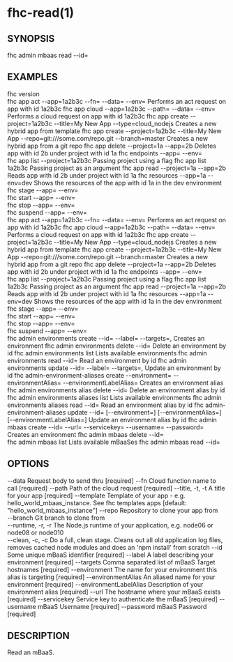fhc-read(1)
===========
## SYNOPSIS

 fhc admin mbaas read --id=<id>

## EXAMPLES

  fhc version                                                                                                                                                                                          
  fhc app act --app=1a2b3c --fn=<serverside Function> --data=<data to send> --env=<environment>                                                                                                        Performs an act request on app with id 1a2b3c
  fhc app cloud --app=1a2b3c --path=<serverside path from root> --data=<Data to send> --env=<environment>                                                                                              Performs a cloud request on app with id 1a2b3c
  fhc app create --project=1a2b3c --title=My New App --type=cloud_nodejs                                                                                                                               Creates a new hybrid app from template
  fhc app create --project=1a2b3c --title=My New App --repo=git:///some.com/repo.git --branch=master                                                                                                   Creates a new hybrid app from a git repo
  fhc app delete --project=1a --app=2b                                                                                                                                                                 Deletes app with id 2b under project with id 1a
  fhc endpoints --app=<appGuid> --env=<environmentName>                                                                                                                                                
  fhc app list --project=1a2b3c                                                                                                                                                                        Passing project using a flag
  fhc app list 1a2b3c                                                                                                                                                                                  Passing project as an argument
  fhc app read --project=1a --app=2b                                                                                                                                                                   Reads app with id 2b under project with id 1a
  fhc resources --app=1a --env=dev                                                                                                                                                                     Shows the resources of the app with id 1a in the dev environment
  fhc stage --app=<appGuid> --env=<environmentName>                                                                                                                                                    
  fhc start --app=<appGuid> --env=<environmentName>                                                                                                                                                    
  fhc stop --app=<appGuid> --env=<environmentName>                                                                                                                                                     
  fhc suspend --app=<appGuid> --env=<environmentName>                                                                                                                                                  
  fhc app act --app=1a2b3c --fn=<serverside Function> --data=<data to send> --env=<environment>                                                                                                        Performs an act request on app with id 1a2b3c
  fhc app cloud --app=1a2b3c --path=<serverside path from root> --data=<Data to send> --env=<environment>                                                                                              Performs a cloud request on app with id 1a2b3c
  fhc app create --project=1a2b3c --title=My New App --type=cloud_nodejs                                                                                                                               Creates a new hybrid app from template
  fhc app create --project=1a2b3c --title=My New App --repo=git:///some.com/repo.git --branch=master                                                                                                   Creates a new hybrid app from a git repo
  fhc app delete --project=1a --app=2b                                                                                                                                                                 Deletes app with id 2b under project with id 1a
  fhc endpoints --app=<appGuid> --env=<environmentName>                                                                                                                                                
  fhc app list --project=1a2b3c                                                                                                                                                                        Passing project using a flag
  fhc app list 1a2b3c                                                                                                                                                                                  Passing project as an argument
  fhc app read --project=1a --app=2b                                                                                                                                                                   Reads app with id 2b under project with id 1a
  fhc resources --app=1a --env=dev                                                                                                                                                                     Shows the resources of the app with id 1a in the dev environment
  fhc stage --app=<appGuid> --env=<environmentName>                                                                                                                                                    
  fhc start --app=<appGuid> --env=<environmentName>                                                                                                                                                    
  fhc stop --app=<appGuid> --env=<environmentName>                                                                                                                                                     
  fhc suspend --app=<appGuid> --env=<environmentName>                                                                                                                                                  
  fhc admin environments create --id=<environment id> --label=<label> --targets=<mbaasTargetId1>,<mbaasTargetId2>                                                                                      Creates an environment
  fhc admin environments delete --id=<environment id>                                                                                                                                                  Delete an environment by id
  fhc admin environments list                                                                                                                                                                          Lists available environments
  fhc admin environments read --id=<id>                                                                                                                                                                Read an environment by id
  fhc admin environments update --id=<environment id> --label=<label> --targets=<mbaasTargetId1>,<mbaasTargetId2>                                                                                      Update an environment by id
  fhc admin-environment-aliases create --environment=<environment id> --environmentAlias=<environment id alias> --environmentLabelAlias=<environment label alias>                                      Creates an environment alias
  fhc admin environments alias delete --id=<environment alias id>                                                                                                                                      Delete an environment alias by id
  fhc admin environments aliases list                                                                                                                                                                  Lists available environments
  fhc admin environments aliases read --id=<id>                                                                                                                                                        Read an environment alias by id
  fhc admin-environment-aliases update --id=<environment alias id> [--environment=<environment id>] [--environmentAlias=<environment id alias>] [--environmentLabelAlias=<environment label alias>]    Update an environment alias by id
  fhc admin mbaas create --id=<mBaaS id> --url=<mBaaS URL> --servicekey=<mBaaS Service Key> --username=<mBaaS User Name> --password=<mBaaS Password>                                                   Creates an environment
  fhc admin mbaas delete --id=<mBaaS id>                                                                                                                                                               
  fhc admin mbaas list                                                                                                                                                                                 Lists available mBaaSes
  fhc admin mbaas read --id=<mBaaS id>                                                                                                                                                                 


## OPTIONS

  --data                   Request body to send thru                                                                                                             [required]
  --fn                     Cloud function name to call                                                                                                           [required]
  --path                   Path of the cloud request                                                                                                             [required]
  --title, -t, -t          A title for your app                                                                                                                  [required]
  --template               Template of your app - e.g. hello_world_mbaas_instance. See fhc templates apps                                                        [default: "hello_world_mbaas_instance"]
  --repo                   Repository to clone your app from                                                                                                   
  --branch                 Git branch to clone from                                                                                                            
  --runtime, -r, -r        The Node.js runtime of your application, e.g. node06 or node08 or node010                                                           
  --clean, -c, -c          Do a full, clean stage. Cleans out all old application log files, removes cached node modules and does an 'npm install' from scratch
  --id                     Some unique mBaaS identifier                                                                                                          [required]
  --label                  A label describing your environment                                                                                                   [required]
  --targets                Comma separated list of mBaaS Target hostnames                                                                                        [required]
  --environment            The name for your environment this alias is targeting                                                                                 [required]
  --environmentAlias       An aliased name for your environment                                                                                                  [required]
  --environmentLabelAlias  Description of your environment alias                                                                                                 [required]
  --url                    The hostname where your mBaaS exists                                                                                                  [required]
  --servicekey             Service key to authenticate the mBaaS                                                                                                 [required]
  --username               mBaaS Username                                                                                                                        [required]
  --password               mBaaS Password                                                                                                                        [required]

## DESCRIPTION

Read an mBaaS.


